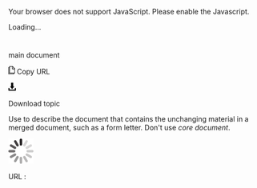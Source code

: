 Your browser does not support JavaScript. Please enable the Javascript.

Loading...

# 

main document

![Copy URL](media/main-document/Copy.png)
Copy URL

![Download](media/main-document/Download.png)

Download topic

Use to describe the document that contains the unchanging material in a merged document, such as a form letter. Don't use *core document*.

![In progress](media/main-document/activity-large.gif)

URL :
